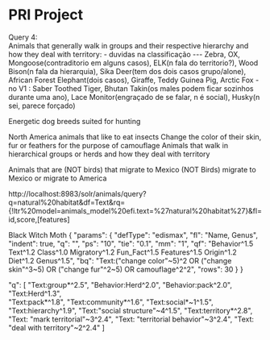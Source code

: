 # PRI Project

Query 4:  
Animals that generally walk in groups and their respective hierarchy and how they deal with territory: 
    - duvidas na classificação --- Zebra, OX, Mongoose(contraditorio em alguns casos), ELK(n fala do territorio?), Wood Bison(n fala da hierarquia), Sika Deer(tem dos dois casos grupo/alone), African Forest Elephant(dois casos), Giraffe, Teddy Guinea Pig, Arctic Fox
    - no V1 : Saber Toothed Tiger, Bhutan Takin(os males podem ficar sozinhos durante uma ano), Lace Monitor(engraçado de se falar, n é social), Husky(n sei, parece forçado)

Energetic dog breeds suited for hunting

North America animals that like to eat insects
Change the color of their skin, fur or feathers for the purpose of camouflage
Animals that walk in hierarchical groups or herds and how they deal with territory

Animals that are (NOT birds) that migrate to Mexico
(NOT Birds) migrate to Mexico or migrate to America



http://localhost:8983/solr/animals/query?q=natural%20habitat&df=Text&rq={!ltr%20model=animals_model%20efi.text=%27natural%20habitat%27}&fl=id,score,[features]


Black Witch Moth
{
    "params": {
      "defType": "edismax",
      "fl": "Name, Genus",
      "indent": true,
      "q": "",
      "ps": "10",
      "tie": "0.1",
      "mm": "1",
      "qf": "Behavior^1.5 Text^1.2 Class^1.0 Migratory^1.2 Fun_Fact^1.5 Features^1.5 Origin^1.2 Diet^1.2 Genus^1.5",
      "bq": "Text:(\"change color\"~5)^2 OR (\"change skin\"^3~5) OR (\"change fur\"^2~5) OR camouflage^2^2",
      "rows": 30
    }
  }
  


"q": [
      "Text:group*^2.5",
      "Behavior:Herd^2.0",
      "Behavior:pack^2.0",
      "Text:Herd^1.3",    
      "Text:pack*^1.8",
      "Text:community*^1.6",
      "Text:social*~1^1.5",
      "Text:hierarchy^1.9",
      "Text:\"social structure\"~4^1.5",
      "Text:territory*^2.8",
      "Text: \"mark territorial\"~3^2.4",
      "Text: \"territorial behavior\"~3^2.4",
      "Text: \"deal with territory\"~2^2.4"
    ]